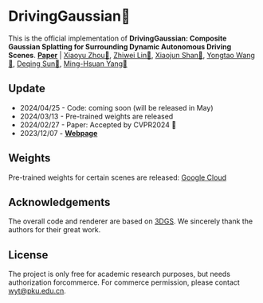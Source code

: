 # DrivingGaussian👋

This is the official implementation of **DrivingGaussian: Composite Gaussian Splatting for Surrounding Dynamic Autonomous Driving Scenes**.
[**Paper**](https://cvpr.thecvf.com/virtual/2024/poster/31081) | [Xiaoyu Zhou📧](xyrain.zhou@gmail.com), [Zhiwei Lin📧](zwlin@pku.edu.cn), [Xiaojun Shan📧](sxjailame@gmail.com), [Yongtao Wang📧](wyt@pku.edu.cn), [Deqing Sun📧](deqingsun@gmail.com), [Ming-Hsuan Yang📧](minghsuanyang@gmail.com)

## Update
* 2024/04/25 - Code: coming soon (will be released in May)
* 2024/03/13 - Pre-trained weights are released
* 2024/02/27 - Paper: Accepted by CVPR2024 👏
* 2023/12/07 - [**Webpage**](https://pkuvdig.github.io/DrivingGaussian/)

## Weights
Pre-trained weights for certain scenes are released:
[Google Cloud](https://drive.google.com/drive/folders/1O5juORTGcrpeK4nlbW7AVcTvBBtOir?usp=sharing)

## Acknowledgements
The overall code and renderer are based on [3DGS](https://github.com/graphdeco-inria/gaussian-splatting). We sincerely thank the authors for their great work.

## License
The project is only free for academic research purposes, but needs authorization forcommerce. For commerce permission, please contact wyt@pku.edu.cn.
